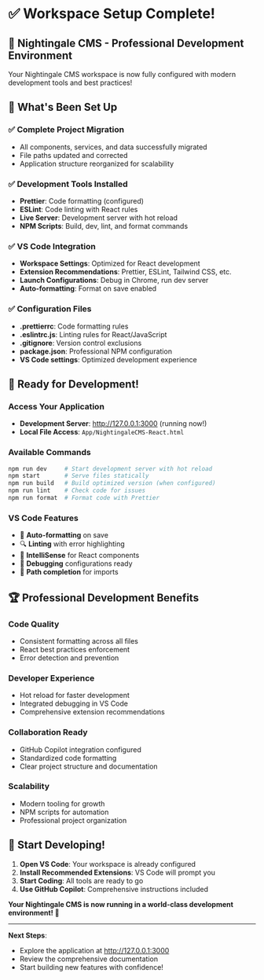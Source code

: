 # ✅ Workspace Setup Complete!

## 🎉 **Nightingale CMS - Professional Development Environment**

Your Nightingale CMS workspace is now fully configured with modern development tools and best practices!

## 🚀 **What's Been Set Up**

### ✅ **Complete Project Migration**

- All components, services, and data successfully migrated
- File paths updated and corrected
- Application structure reorganized for scalability

### ✅ **Development Tools Installed**

- **Prettier**: Code formatting (configured)
- **ESLint**: Code linting with React rules
- **Live Server**: Development server with hot reload
- **NPM Scripts**: Build, dev, lint, and format commands

### ✅ **VS Code Integration**

- **Workspace Settings**: Optimized for React development
- **Extension Recommendations**: Prettier, ESLint, Tailwind CSS, etc.
- **Launch Configurations**: Debug in Chrome, run dev server
- **Auto-formatting**: Format on save enabled

### ✅ **Configuration Files**

- **.prettierrc**: Code formatting rules
- **.eslintrc.js**: Linting rules for React/JavaScript
- **.gitignore**: Version control exclusions
- **package.json**: Professional NPM configuration
- **VS Code settings**: Optimized development experience

## 🎯 **Ready for Development!**

### **Access Your Application**

- **Development Server**: http://127.0.0.1:3000 (running now!)
- **Local File Access**: `App/NightingaleCMS-React.html`

### **Available Commands**

```bash
npm run dev     # Start development server with hot reload
npm start       # Serve files statically
npm run build   # Build optimized version (when configured)
npm run lint    # Check code for issues
npm run format  # Format code with Prettier
```

### **VS Code Features**

- 🎨 **Auto-formatting** on save
- 🔍 **Linting** with error highlighting
- 📝 **IntelliSense** for React components
- 🐛 **Debugging** configurations ready
- 🔗 **Path completion** for imports

## 🏆 **Professional Development Benefits**

### **Code Quality**

- Consistent formatting across all files
- React best practices enforcement
- Error detection and prevention

### **Developer Experience**

- Hot reload for faster development
- Integrated debugging in VS Code
- Comprehensive extension recommendations

### **Collaboration Ready**

- GitHub Copilot integration configured
- Standardized code formatting
- Clear project structure and documentation

### **Scalability**

- Modern tooling for growth
- NPM scripts for automation
- Professional project organization

## 🎯 **Start Developing!**

1. **Open VS Code**: Your workspace is already configured
2. **Install Recommended Extensions**: VS Code will prompt you
3. **Start Coding**: All tools are ready to go
4. **Use GitHub Copilot**: Comprehensive instructions included

**Your Nightingale CMS is now running in a world-class development environment! 🚀**

---

**Next Steps**:

- Explore the application at http://127.0.0.1:3000
- Review the comprehensive documentation
- Start building new features with confidence!
